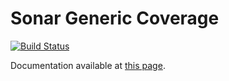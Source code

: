 Sonar Generic Coverage
======================

[![Build Status](https://api.travis-ci.org/SonarSource/sonar-generic-coverage.svg)](https://travis-ci.org/SonarSource/sonar-generic-coverage)

Documentation available at [this page](http://redirect.sonarsource.com/plugins/genericcoverage.html).
